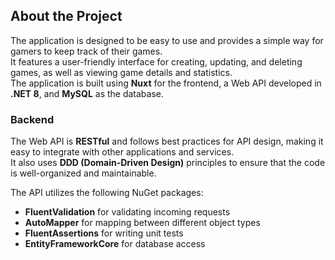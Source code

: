 ## About the Project

The application is designed to be easy to use and provides a simple way for gamers to keep track of their games.  
It features a user-friendly interface for creating, updating, and deleting games, as well as viewing game details and statistics.  
The application is built using **Nuxt** for the frontend, a Web API developed in **.NET 8**, and **MySQL** as the database.

### Backend

The Web API is **RESTful** and follows best practices for API design, making it easy to integrate with other applications and services.  
It also uses **DDD (Domain-Driven Design)** principles to ensure that the code is well-organized and maintainable.

The API utilizes the following NuGet packages:
- **FluentValidation** for validating incoming requests
- **AutoMapper** for mapping between different object types
- **FluentAssertions** for writing unit tests
- **EntityFrameworkCore** for database access



